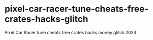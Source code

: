 # pixel-car-racer-tune-cheats-free-crates-hacks-glitch
Pixel Car Racer tune cheats free crates hacks money glitch 2023
